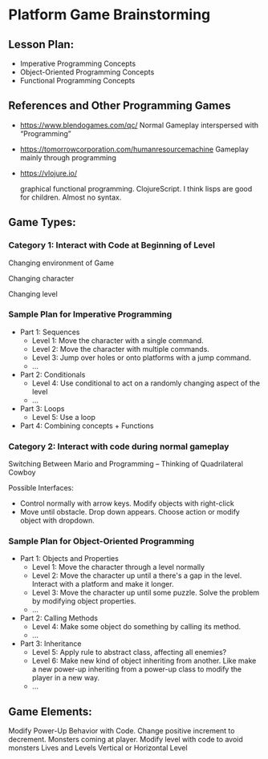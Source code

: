 # Platform Game Brainstorming

## Lesson Plan:

+ Imperative Programming Concepts
+ Object-Oriented Programming Concepts
+ Functional Programming Concepts

## References and Other Programming Games

-   <https://www.blendogames.com/qc/>
    Normal Gameplay interspersed with “Programming”
-   <https://tomorrowcorporation.com/humanresourcemachine>
    Gameplay mainly through programming
-   <https://vlojure.io/>
    
    graphical functional programming. ClojureScript. I think lisps are good for
    children. Almost no syntax.

## Game Types:

### Category 1: Interact with Code at Beginning of Level

Changing environment of Game

Changing character

Changing level

### Sample Plan for Imperative Programming

+ Part 1: Sequences
  + Level 1: Move the character with a single command.
  + Level 2: Move the character with multiple commands.
  + Level 3: Jump over holes or onto platforms with a jump command.
  + ...
+ Part 2: Conditionals
  + Level 4: Use conditional to act on a randomly changing aspect of the level
  + ...
+ Part 3: Loops
  + Level 5: Use a loop
+ Part 4: Combining concepts + Functions

### Category 2: Interact with code during normal gameplay

Switching Between Mario and Programming – Thinking of Quadrilateral Cowboy

Possible Interfaces:

-   Control normally with arrow keys. Modify objects with right-click
-   Move until obstacle. Drop down appears. Choose action or modify object with
    dropdown.

### Sample Plan for Object-Oriented Programming

+ Part 1: Objects and Properties
  + Level 1: Move the character through a level normally
  + Level 2: Move the character up until a there's a gap in the level. Interact
    with a platform and make it longer.
  + Level 3: Move the character up until some puzzle. Solve the problem by
    modifying object properties.
  + ...
+ Part 2: Calling Methods
  + Level 4: Make some object do something by calling its method.
  + ...
+ Part 3: Inheritance
  + Level 5: Apply rule to abstract class, affecting all enemies?
  + Level 6: Make new kind of object inheriting from another. Like make a new
    power-up inheriting from a power-up class to modify the player in a new way.
  + ...

## Game Elements:

Modify Power-Up Behavior with Code. Change positive increment to decrement.
Monsters coming at player. Modify level with code to avoid monsters
Lives and Levels
Vertical or Horizontal Level

